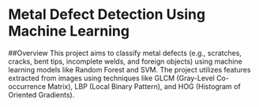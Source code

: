 # Metal Defect Detection Using Machine Learning
##Overview
This project aims to classify metal defects (e.g., scratches, cracks, bent tips, incomplete welds, and foreign objects) using machine learning models like Random Forest and SVM. The project utilizes features extracted from images using techniques like GLCM (Gray-Level Co-occurrence Matrix), LBP (Local Binary Pattern), and HOG (Histogram of Oriented Gradients).
